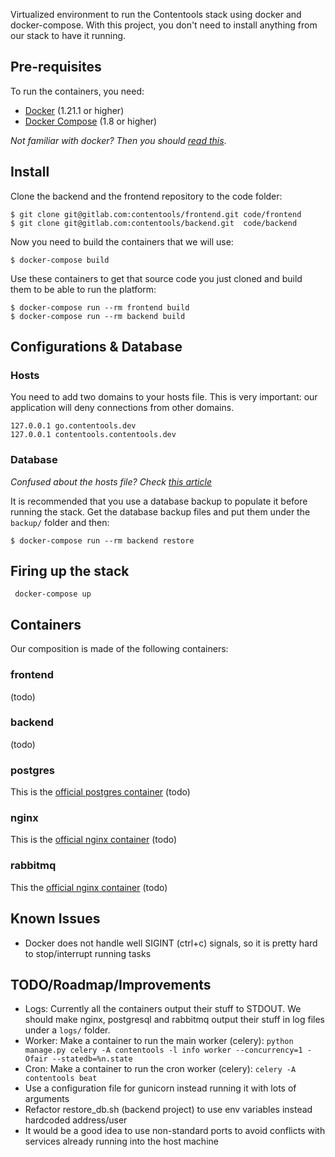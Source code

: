 Virtualized environment to run the Contentools stack using docker and docker-compose.
With this project, you don't need to install anything from our stack to have it running.

## Pre-requisites

To run the containers, you need:
* [Docker](https://docs.docker.com/engine/installation/) (1.21.1 or higher)
* [Docker Compose](https://docs.docker.com/compose/install/) (1.8 or higher)

*Not familiar with docker? Then you should [read this](https://prakhar.me/docker-curriculum/)*.

## Install

Clone the backend and the frontend repository to the code folder:

```
$ git clone git@gitlab.com:contentools/frontend.git code/frontend
$ git clone git@gitlab.com:contentools/backend.git  code/backend
```

Now you need to build the containers that we will use:
```
$ docker-compose build
```

Use these containers to get that source code you just
cloned and build them to be able to run the platform:
```
$ docker-compose run --rm frontend build
$ docker-compose run --rm backend build
```

## Configurations & Database

### Hosts

You need to add two domains to your hosts file.
This is very important: our application will deny connections from other domains.

```
127.0.0.1 go.contentools.dev
127.0.0.1 contentools.contentools.dev
```

### Database

*Confused about the hosts file? Check [this article](http://www.bleepingcomputer.com/tutorials/hosts-files-explained/)*

It is recommended that you use a database backup to populate it before running the stack.
Get the database backup files and put them under the `backup/` folder and then:

```
$ docker-compose run --rm backend restore
```

## Firing up the stack

```
 docker-compose up
```


## Containers

Our composition is made of the following containers:

### frontend

(todo)

### backend

(todo)

### postgres

This is the [official postgres container](https://hub.docker.com/_/postgres/)
(todo)

### nginx

This is the [official nginx container](https://hub.docker.com/_/nginx/)
(todo)

### rabbitmq

This the [official nginx container](https://hub.docker.com/_/rabbitmq/)
(todo)

## Known Issues

* Docker does not handle well SIGINT (ctrl+c) signals, so it is pretty hard to stop/interrupt running tasks

## TODO/Roadmap/Improvements

* Logs: Currently all the containers output their stuff to STDOUT. We should make nginx, postgresql and rabbitmq
output their stuff in log files under a `logs/` folder.
* Worker: Make a container to run the main worker (celery):
`python manage.py celery -A contentools -l info worker --concurrency=1 -Ofair --statedb=%n.state`
* Cron: Make a container to run the cron worker (celery):
`celery -A contentools beat`
* Use a configuration file for gunicorn instead running it with lots of arguments
* Refactor restore_db.sh (backend project) to use env variables instead hardcoded address/user
* It would be a good idea to use non-standard ports to avoid conflicts with services already running into the
host machine

